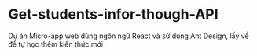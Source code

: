 # Get-students-infor-though-API
Dự án Micro-app web dùng ngôn ngữ React và sử dụng Ant Design, lấy về để tự học thêm kiến thức mới
